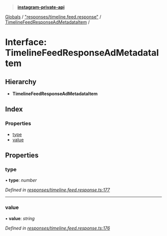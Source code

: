 > **[instagram-private-api](../README.md)**

[Globals](../README.md) / ["responses/timeline.feed.response"](../modules/_responses_timeline_feed_response_.md) / [TimelineFeedResponseAdMetadataItem](_responses_timeline_feed_response_.timelinefeedresponseadmetadataitem.md) /

# Interface: TimelineFeedResponseAdMetadataItem

## Hierarchy

* **TimelineFeedResponseAdMetadataItem**

## Index

### Properties

* [type](_responses_timeline_feed_response_.timelinefeedresponseadmetadataitem.md#type)
* [value](_responses_timeline_feed_response_.timelinefeedresponseadmetadataitem.md#value)

## Properties

###  type

• **type**: *number*

*Defined in [responses/timeline.feed.response.ts:177](https://github.com/dilame/instagram-private-api/blob/01eb399/src/responses/timeline.feed.response.ts#L177)*

___

###  value

• **value**: *string*

*Defined in [responses/timeline.feed.response.ts:176](https://github.com/dilame/instagram-private-api/blob/01eb399/src/responses/timeline.feed.response.ts#L176)*
